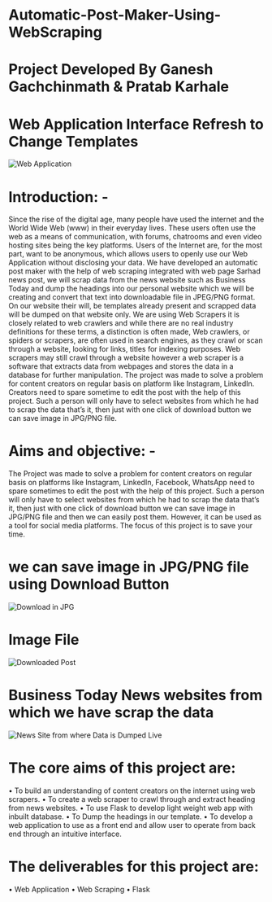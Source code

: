 # Automatic-Post-Maker-Using-WebScraping
# Project Developed By Ganesh Gachchinmath & Pratab Karhale
# Web Application Interface Refresh to Change Templates
![Web Application](https://user-images.githubusercontent.com/86229878/162577333-0b0a6b55-4710-4fe3-883e-68317a61a8bc.png)

# Introduction: -
Since the rise of the digital age, many people have used the internet and the World Wide Web (www) in their everyday lives. These users often use the web as a means of communication, with forums, chatrooms and even video hosting sites being the key platforms. Users of the Internet are, for the most part, want to be anonymous, which allows users to openly use our Web Application without disclosing your data.
                      We have developed an automatic post maker with the help of web scraping integrated with web page Sarhad news post, we will scrap data from the news website such as Business Today and dump the headings into our personal website which we will be creating and convert that text into downloadable file in JPEG/PNG format. On our website their will, be templates already present and scrapped data will be dumped on that website only. We are using Web Scrapers it is closely related to web crawlers and while there are no real industry definitions for these terms, a distinction is often made, Web crawlers, or spiders or scrapers, are often used in search engines, as they crawl or scan through a website, looking for links, titles for indexing purposes. Web scrapers may still crawl through a website however a web scraper is a software that extracts data from webpages and stores the data in a database for further manipulation.	
                        The project was made to solve a problem for content creators on regular basis on platform like Instagram, LinkedIn. Creators need to spare sometime to edit the post with the help of this project. Such a person will only have to select websites from which he had to scrap the data that’s it, then just with one click of download button we can save image in JPG/PNG file.
 
# Aims and objective: -
The Project was made to solve a problem for content creators on regular basis on platforms like Instagram, LinkedIn, Facebook, WhatsApp need to spare sometimes to edit the post with the help of this project. Such a person will only have to select websites from which he had to scrap the data that’s it, then just with one click of download button we can save image in JPG/PNG file and then we can easily post them. However, it can be used as a tool for social media platforms. The focus of this project is to save your time.
# we can save image in JPG/PNG file using Download Button
![Download in JPG](https://user-images.githubusercontent.com/86229878/162577453-89377dc2-a0a3-497c-8f86-12aea5c95707.png)
# Image File
![Downloaded Post](https://user-images.githubusercontent.com/86229878/162577464-c6c073d7-6921-4161-a88b-8f6a5317d28e.png)
# Business Today News websites from which we have scrap the data
![News Site from where Data is Dumped Live](https://user-images.githubusercontent.com/86229878/162577468-63cac842-c732-42cb-8f96-39ae0040befa.png)


# The core aims of this project are:

•	To build an understanding of content creators on the internet using web scrapers.
•	To create a web scraper to crawl through and extract heading from news websites.
•	To use Flask to develop light weight web app with inbuilt database.
•	To Dump the headings in our template.
•	To develop a web application to use as a front end and allow user to operate from back end through an intuitive interface.

# The deliverables for this project are:

•	Web Application
•	Web Scraping
•	Flask
